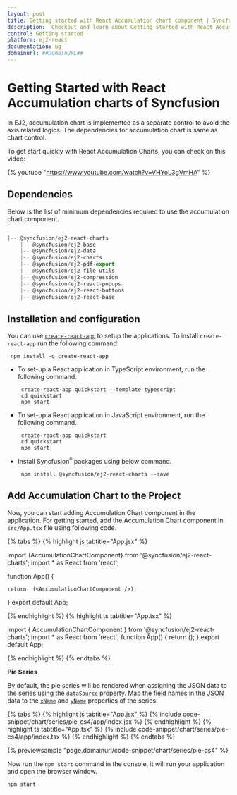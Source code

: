 ```yaml
---
layout: post
title: Getting started with React Accumulation chart component | Syncfusion
description:  Checkout and learn about Getting started with React Accumulation chart component of Syncfusion Essential JS 2 and more details.
control: Getting started 
platform: ej2-react
documentation: ug
domainurl: ##DomainURL##
---
```

<!-- markdownlint-disable MD036 -->

# Getting Started with React Accumulation charts of Syncfusion

In EJ2, accumulation chart is implemented as a separate control to avoid the axis related logics.
The dependencies for accumulation chart is same as chart control.

To get start quickly with React Accumulation Charts, you can check on this video:

{% youtube "https://www.youtube.com/watch?v=VHYoL3gVmHA" %}

## Dependencies

Below is the list of minimum dependencies required to use the accumulation chart component.

```javascript

|-- @syncfusion/ej2-react-charts
    |-- @syncfusion/ej2-base
    |-- @syncfusion/ej2-data
    |-- @syncfusion/ej2-charts
    |-- @syncfusion/ej2-pdf-export
    |-- @syncfusion/ej2-file-utils
    |-- @syncfusion/ej2-compression
    |-- @syncfusion/ej2-react-popups
    |-- @syncfusion/ej2-react-buttons
    |-- @syncfusion/ej2-react-base
```

## Installation and configuration

You can use [`create-react-app`](https://github.com/facebook/create-react-app) to setup the applications.
To install `create-react-app` run the following command.
  
   ```
    npm install -g create-react-app
   ```

* To set-up a React application in TypeScript environment, run the following command.

    ```
     create-react-app quickstart --template typescript
     cd quickstart
     npm start
   ```
* To set-up a React application in JavaScript environment, run the following command.
   ```
    create-react-app quickstart
    cd quickstart
    npm start
   ```

* Install Syncfusion<sup style="font-size:70%">&reg;</sup> packages using below command.

   ```
    npm install @syncfusion/ej2-react-charts --save
   ```

## Add Accumulation Chart to the Project

Now, you can start adding Accumulation Chart component in the application.
For getting started, add the Accumulation Chart component in `src/App.tsx` file using following code.


{% tabs %}
{% highlight js tabtitle="App.jsx" %}

import {AccumulationChartComponent} from '@syncfusion/ej2-react-charts';
import * as React from 'react';

function App() {

    return  (<AccumulationChartComponent />);

}
export default App;

{% endhighlight %}
{% highlight ts tabtitle="App.tsx" %}

import { AccumulationChartComponent } from '@syncfusion/ej2-react-charts';
import * as React from 'react';
function App() {
    return (<AccumulationChartComponent />);
}
export default App;

{% endhighlight %}
{% endtabs %}


**Pie Series**

By default, the pie series will be rendered when assigning the JSON data to the series using the [`dataSource`](https://ej2.syncfusion.com/react/documentation/api/accumulation-chart/accumulationSeriesModel/#datasource) property. Map the field names in the JSON data to the [`xName`](https://ej2.syncfusion.com/react/documentation/api/accumulation-chart/accumulationSeriesModel/#xname) and [`yName`](https://ej2.syncfusion.com/react/documentation/api/accumulation-chart/accumulationSeriesModel/#yname) properties of the series.

{% tabs %}
{% highlight js tabtitle="App.jsx" %}
{% include code-snippet/chart/series/pie-cs4/app/index.jsx %}
{% endhighlight %}
{% highlight ts tabtitle="App.tsx" %}
{% include code-snippet/chart/series/pie-cs4/app/index.tsx %}
{% endhighlight %}
{% endtabs %}

 {% previewsample "page.domainurl/code-snippet/chart/series/pie-cs4" %}

Now run the `npm start` command in the console, it will run your application and open the browser window.

```
npm start
```